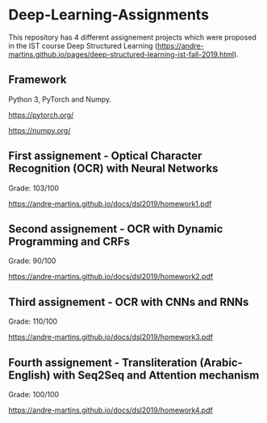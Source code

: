 # Deep-Learning-Assignments
This repository has 4 different assignement projects which were proposed in the IST course Deep Structured Learning (https://andre-martins.github.io/pages/deep-structured-learning-ist-fall-2019.html).

## Framework
Python 3, PyTorch and Numpy.

https://pytorch.org/

https://numpy.org/

## First assignement - Optical Character Recognition (OCR) with Neural Networks
Grade: 103/100

https://andre-martins.github.io/docs/dsl2019/homework1.pdf

## Second assignement - OCR with Dynamic Programming and CRFs
Grade: 90/100

https://andre-martins.github.io/docs/dsl2019/homework2.pdf

## Third assignement - OCR with CNNs and RNNs
Grade: 110/100

https://andre-martins.github.io/docs/dsl2019/homework3.pdf

## Fourth assignement - Transliteration (Arabic-English) with Seq2Seq and Attention mechanism
Grade: 100/100

https://andre-martins.github.io/docs/dsl2019/homework4.pdf